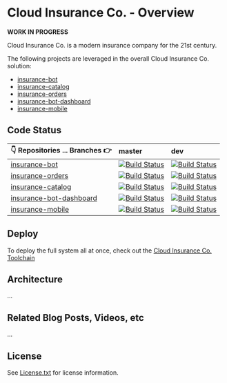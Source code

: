 # Cloud Insurance Co. - Overview

**WORK IN PROGRESS**

Cloud Insurance Co. is a modern insurance company for the 21st century.

The following projects are leveraged in the overall Cloud Insurance Co. solution:

* [insurance-bot][bot_github_url]
* [insurance-catalog][catalog_github_url]
* [insurance-orders][orders_github_url]
* [insurance-bot-dashboard][dashboard_github_url]
* [insurance-mobile][mobile_github_url]

## Code Status

| :point_down: Repositories ... Branches :point_right: | master | dev |
| --- | :--- | :--- |
| [insurance-bot][bot_github_url] | [![Build Status](https://travis-ci.org/IBM-Bluemix/insurance-bot.svg?branch=master)](https://travis-ci.org/IBM-Bluemix/insurance-bot) | [![Build Status](https://travis-ci.org/IBM-Bluemix/insurance-bot.svg?branch=dev)](https://travis-ci.org/IBM-Bluemix/insurance-bot) |
| [insurance-orders][orders_github_url] | [![Build Status](https://travis-ci.org/IBM-Bluemix/insurance-orders.svg?branch=master)](https://travis-ci.org/IBM-Bluemix/insurance-orders) | [![Build Status](https://travis-ci.org/IBM-Bluemix/insurance-orders.svg?branch=dev)](https://travis-ci.org/IBM-Bluemix/insurance-orders) |
| [insurance-catalog][catalog_github_url] | [![Build Status](https://travis-ci.org/IBM-Bluemix/insurance-catalog.svg?branch=master)](https://travis-ci.org/IBM-Bluemix/insurance-catalog) | [![Build Status](https://travis-ci.org/IBM-Bluemix/insurance-catalog.svg?branch=dev)](https://travis-ci.org/IBM-Bluemix/insurance-catalog) |
| [insurance-bot-dashboard][dashboard_github_url] | [![Build Status](https://travis-ci.org/IBM-Bluemix/insurance-bot-dashboard.svg?branch=master)](https://travis-ci.org/IBM-Bluemix/insurance-bot-dashboard) | [![Build Status](https://travis-ci.org/IBM-Bluemix/insurance-bot-dashboard.svg?branch=dev)](https://travis-ci.org/IBM-Bluemix/insurance-bot-dashboard) |
| [insurance-mobile][mobile_github_url] | [![Build Status](https://travis-ci.org/IBM-Bluemix/insurance-mobile.svg?branch=master)](https://travis-ci.org/IBM-Bluemix/insurance-mobile) | [![Build Status](https://travis-ci.org/IBM-Bluemix/insurance-mobile.svg?branch=dev)](https://travis-ci.org/IBM-Bluemix/insurance-mobile) |

## Deploy

To deploy the full system all at once, check out the [Cloud Insurance Co. Toolchain][toolchain_github_url]

## Architecture

...

## Related Blog Posts, Videos, etc

...

## License

See [License.txt](License.txt) for license information.

[bot_github_url]: https://github.com/IBM-Bluemix/insurance-bot
[orders_github_url]: https://github.com/IBM-Bluemix/insurance-orders
[catalog_github_url]: https://github.com/IBM-Bluemix/insurance-catalog
[dashboard_github_url]: https://github.com/IBM-Bluemix/insurance-bot-dashboard
[mobile_github_url]: https://github.com/IBM-Bluemix/insurance-mobile
[toolchain_github_url]: https://github.com/IBM-Bluemix/insurance-toolchain/tree/new-toolchain
